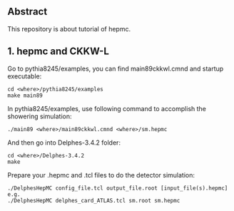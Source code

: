 ## Abstract
This repository is about tutorial of hepmc.


## 1. hepmc and CKKW-L
Go to pythia8245/examples, you can find main89ckkwl.cmnd and startup executable:
```
cd <where>/pythia8245/examples
make main89
```
In pythia8245/examples, use following command to accomplish the showering simulation:
```
./main89 <where>/main89ckkwl.cmnd <where>/sm.hepmc
```
And then go into Delphes-3.4.2 folder:
```
cd <where>/Delphes-3.4.2
make
```
Prepare your .hepmc and .tcl files to do the detector simulation:
```
./DelphesHepMC config_file.tcl output_file.root [input_file(s).hepmc]
e.g.
./DelphesHepMC delphes_card_ATLAS.tcl sm.root sm.hepmc
```


